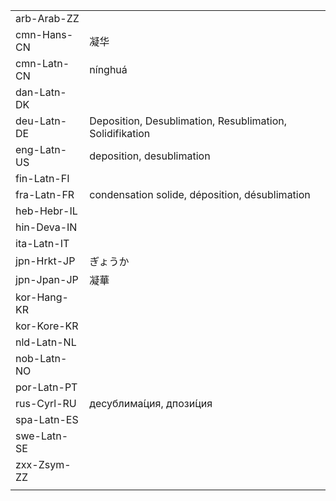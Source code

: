 | | | |
|-|-|-|
| arb-Arab-ZZ |  |  |
| cmn-Hans-CN | 凝华 |  |
| cmn-Latn-CN | nínghuá |  |
| dan-Latn-DK |  |  |
| deu-Latn-DE | Deposition, Desublimation, Resublimation, Solidifikation |  |
| eng-Latn-US | deposition, desublimation |  |
| fin-Latn-FI |  |  |
| fra-Latn-FR | condensation solide, déposition, désublimation |  |
| heb-Hebr-IL |  |  |
| hin-Deva-IN |  |  |
| ita-Latn-IT |  |  |
| jpn-Hrkt-JP | ぎょうか |  |
| jpn-Jpan-JP | 凝華 |  |
| kor-Hang-KR |  |  |
| kor-Kore-KR |  |  |
| nld-Latn-NL |  |  |
| nob-Latn-NO |  |  |
| por-Latn-PT |  |  |
| rus-Cyrl-RU | десублима́ция, дпози́ция |  |
| spa-Latn-ES |  |  |
| swe-Latn-SE |  |  |
| zxx-Zsym-ZZ |  |  |
|  |  |  |
